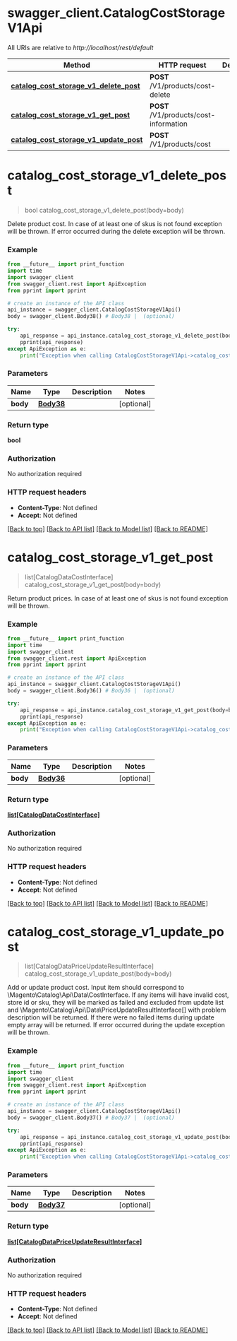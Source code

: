 # swagger_client.CatalogCostStorageV1Api

All URIs are relative to *http://localhost/rest/default*

Method | HTTP request | Description
------------- | ------------- | -------------
[**catalog_cost_storage_v1_delete_post**](CatalogCostStorageV1Api.md#catalog_cost_storage_v1_delete_post) | **POST** /V1/products/cost-delete | 
[**catalog_cost_storage_v1_get_post**](CatalogCostStorageV1Api.md#catalog_cost_storage_v1_get_post) | **POST** /V1/products/cost-information | 
[**catalog_cost_storage_v1_update_post**](CatalogCostStorageV1Api.md#catalog_cost_storage_v1_update_post) | **POST** /V1/products/cost | 


# **catalog_cost_storage_v1_delete_post**
> bool catalog_cost_storage_v1_delete_post(body=body)



Delete product cost. In case of at least one of skus is not found exception will be thrown. If error occurred during the delete exception will be thrown.

### Example 
```python
from __future__ import print_function
import time
import swagger_client
from swagger_client.rest import ApiException
from pprint import pprint

# create an instance of the API class
api_instance = swagger_client.CatalogCostStorageV1Api()
body = swagger_client.Body38() # Body38 |  (optional)

try: 
    api_response = api_instance.catalog_cost_storage_v1_delete_post(body=body)
    pprint(api_response)
except ApiException as e:
    print("Exception when calling CatalogCostStorageV1Api->catalog_cost_storage_v1_delete_post: %s\n" % e)
```

### Parameters

Name | Type | Description  | Notes
------------- | ------------- | ------------- | -------------
 **body** | [**Body38**](Body38.md)|  | [optional] 

### Return type

**bool**

### Authorization

No authorization required

### HTTP request headers

 - **Content-Type**: Not defined
 - **Accept**: Not defined

[[Back to top]](#) [[Back to API list]](../README.md#documentation-for-api-endpoints) [[Back to Model list]](../README.md#documentation-for-models) [[Back to README]](../README.md)

# **catalog_cost_storage_v1_get_post**
> list[CatalogDataCostInterface] catalog_cost_storage_v1_get_post(body=body)



Return product prices. In case of at least one of skus is not found exception will be thrown.

### Example 
```python
from __future__ import print_function
import time
import swagger_client
from swagger_client.rest import ApiException
from pprint import pprint

# create an instance of the API class
api_instance = swagger_client.CatalogCostStorageV1Api()
body = swagger_client.Body36() # Body36 |  (optional)

try: 
    api_response = api_instance.catalog_cost_storage_v1_get_post(body=body)
    pprint(api_response)
except ApiException as e:
    print("Exception when calling CatalogCostStorageV1Api->catalog_cost_storage_v1_get_post: %s\n" % e)
```

### Parameters

Name | Type | Description  | Notes
------------- | ------------- | ------------- | -------------
 **body** | [**Body36**](Body36.md)|  | [optional] 

### Return type

[**list[CatalogDataCostInterface]**](CatalogDataCostInterface.md)

### Authorization

No authorization required

### HTTP request headers

 - **Content-Type**: Not defined
 - **Accept**: Not defined

[[Back to top]](#) [[Back to API list]](../README.md#documentation-for-api-endpoints) [[Back to Model list]](../README.md#documentation-for-models) [[Back to README]](../README.md)

# **catalog_cost_storage_v1_update_post**
> list[CatalogDataPriceUpdateResultInterface] catalog_cost_storage_v1_update_post(body=body)



Add or update product cost. Input item should correspond to \\Magento\\Catalog\\Api\\Data\\CostInterface. If any items will have invalid cost, store id or sku, they will be marked as failed and excluded from update list and \\Magento\\Catalog\\Api\\Data\\PriceUpdateResultInterface[] with problem description will be returned. If there were no failed items during update empty array will be returned. If error occurred during the update exception will be thrown.

### Example 
```python
from __future__ import print_function
import time
import swagger_client
from swagger_client.rest import ApiException
from pprint import pprint

# create an instance of the API class
api_instance = swagger_client.CatalogCostStorageV1Api()
body = swagger_client.Body37() # Body37 |  (optional)

try: 
    api_response = api_instance.catalog_cost_storage_v1_update_post(body=body)
    pprint(api_response)
except ApiException as e:
    print("Exception when calling CatalogCostStorageV1Api->catalog_cost_storage_v1_update_post: %s\n" % e)
```

### Parameters

Name | Type | Description  | Notes
------------- | ------------- | ------------- | -------------
 **body** | [**Body37**](Body37.md)|  | [optional] 

### Return type

[**list[CatalogDataPriceUpdateResultInterface]**](CatalogDataPriceUpdateResultInterface.md)

### Authorization

No authorization required

### HTTP request headers

 - **Content-Type**: Not defined
 - **Accept**: Not defined

[[Back to top]](#) [[Back to API list]](../README.md#documentation-for-api-endpoints) [[Back to Model list]](../README.md#documentation-for-models) [[Back to README]](../README.md)

